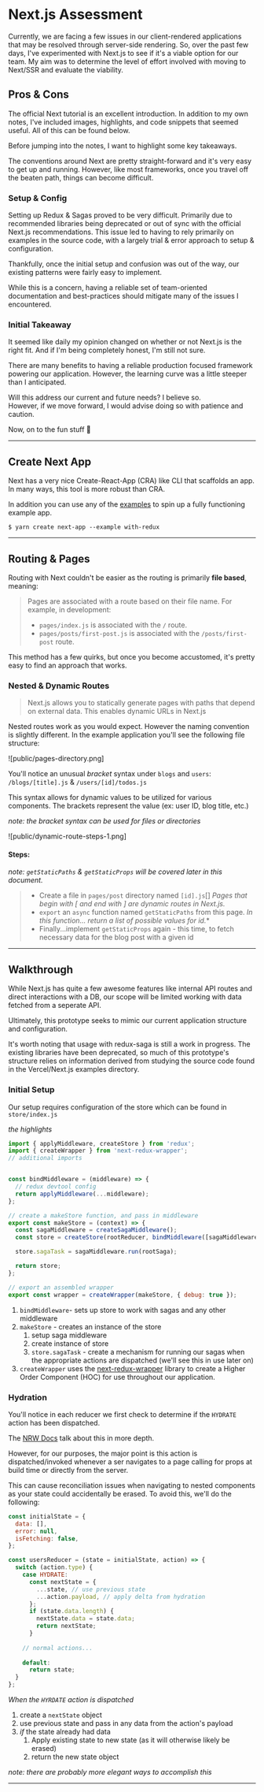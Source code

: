 # Next.js Assessment


Currently, we are facing a few issues in our client-rendered applications that may be resolved through server-side rendering. So, over the past few days, I've experimented with Next.js to see if it's a viable option for our team. My aim was to determine the level of effort involved with moving to Next/SSR and evaluate the viability.


## Pros & Cons 

The official Next tutorial is an excellent introduction. In addition to my own notes, I've included images, highlights, and code snippets that seemed useful. All of this can be found below. 

Before jumping into the notes, I want to highlight some key takeaways. 

The conventions around Next are pretty straight-forward and it's very easy to get up and running. However, like most frameworks, once you travel off the beaten path, things can become difficult. 

### Setup & Config

Setting up Redux & Sagas proved to be very difficult. Primarily due to recommended libraries being deprecated or out of sync with the official Next.js recommendations. 
This issue led to having to rely primarily on examples in the source code, with a largely trial & error approach to setup & configuration. 

Thankfully, once the initial setup and confusion was out of the way, our existing patterns were fairly easy to implement. 

While this is a concern, having a reliable set of team-oriented documentation and best-practices should mitigate many of the issues I encountered. 

### Initial Takeaway

It seemed like daily my opinion changed on whether or not Next.js is the right fit. And if I'm being completely honest, I'm still not sure.

There are many benefits to having a reliable production focused framework powering our application. However, the learning curve was a little steeper than I anticipated. 

Will this address our current and future needs? I believe so.  
However, if we move forward, I would advise doing so with patience and caution. 


Now, on to the fun stuff 🎉

---


## Create Next App
Next has a very nice Create-React-App (CRA) like CLI that scaffolds an app. In many ways, this tool is more robust than CRA. 

In addition you can use any of the [examples](https://github.com/vercel/next.js/tree/canary/examples) to spin up a fully functioning example app. 

```shell
$ yarn create next-app --example with-redux
```

---

## Routing & Pages

Routing with Next couldn't be easier as the routing is primarily **file based**, meaning: 

> Pages are associated with a route based on their file name. For example, in development:
>	- `pages/index.js` is associated with the `/` route.
>	- `pages/posts/first-post.js` is associated with the `/posts/first-post` route.



This method has a few quirks, but once you become accustomed, it's pretty easy to find an approach that works. 


### Nested & Dynamic Routes

> Next.js allows you to statically generate pages with paths that depend on external data. This enables dynamic URLs in Next.js

Nested routes work as you would expect. However the naming convention is slightly different. In the example application you'll see the following file structure: 

![public/pages-directory.png]


You'll notice an unusual _bracket_ syntax under `blogs` and `users`: `/blogs/[title].js` & `/users/[id]/todos.js`

This syntax allows for dynamic values to be utilized for various components. The brackets represent the value (ex: user ID, blog title, etc.)

_note: the bracket syntax can be used for files or directories_


![public/dynamic-route-steps-1.png]

#### Steps: 
_note: `getStaticPaths` & `getStaticProps` will be covered later in this document._

>- Create a file in `pages/post` directory named `[id].js`[]
  *Pages that begin with [ and end with ] are dynamic routes in Next.js.*
>- `export` an `async` function named `getStaticPaths` from this page. 
  *In this function... return a list of possible values for id.**
>- Finally...implement `getStaticProps` again - this time, to fetch necessary data for the blog post with a given id


--- 

## Walkthrough

While Next.js has quite a few awesome features like internal API routes and direct interactions with a DB, our scope will be limited working with data fetched from a seperate API. 

Ultimately, this prototype seeks to mimic our current application structure and configuration. 

It's worth noting that usage with redux-saga is still a work in progress. The existing libraries have been deprecated, so much of this prototype's structure relies on information derived from studying the source code found in the Vercel/Next.js examples directory. 


### Initial Setup

Our setup requires configuration of the store which can be found in `store/index.js`


*the highlights*
```javascript
import { applyMiddleware, createStore } from 'redux';
import { createWrapper } from 'next-redux-wrapper';
// additional imports


const bindMiddleware = (middleware) => {
  // redux devtool config
  return applyMiddleware(...middleware);
};

// create a makeStore function, and pass in middleware
export const makeStore = (context) => {
  const sagaMiddleware = createSagaMiddleware();
  const store = createStore(rootReducer, bindMiddleware([sagaMiddleware]));

  store.sagaTask = sagaMiddleware.run(rootSaga);

  return store;
};

// export an assembled wrapper
export const wrapper = createWrapper(makeStore, { debug: true });

```


1. `bindMiddleware`- sets up store to work with sagas and any other middleware
2. `makeStore` - creates an instance of the store
	1. setup saga middleware
	2. create instance of store
	3. `store.sagaTask` - create a mechanism for running our sagas when the appropriate actions are dispatched (we'll see this in use later on)
3. `createWrapper` uses the [next-redux-wrapper](https://github.com/kirill-konshin/next-redux-wrapper) library to create a Higher Order Component (HOC) for use throughout our application. 

### Hydration

You'll notice in each reducer we first check to determine if the `HYDRATE` action has been dispatched. 

The [NRW Docs](https://github.com/kirill-konshin/next-redux-wrapper#state-reconciliation-during-hydration) talk about this in more depth. 

However, for our purposes, the major point is this action is dispatched/invoked whenever a ser navigates to a page calling for props at build time or directly from the server. 

This can cause reconciliation issues when navigating to nested components as your state could accidentally be erased. To avoid this, we'll do the following: 


```javascript
const initialState = {
  data: [],
  error: null,
  isFetching: false,
};

const usersReducer = (state = initialState, action) => {
  switch (action.type) {
    case HYDRATE:
      const nextState = {
        ...state, // use previous state
        ...action.payload, // apply delta from hydration
      };
      if (state.data.length) {
        nextState.data = state.data;
        return nextState;
      }
    
	// normal actions...
	
    default:
      return state;
  }
};
```

*When the `HYRDATE` action is dispatched*
1. create a `nextState` object
2. use previous state and pass in any data from the action's payload
3. _if_ the state already had data
	1. Apply existing state to new state (as it will otherwise likely be erased)
	2. return the new state object

_note: there are probably more elegant ways to accomplish this_

---



